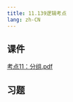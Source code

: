 ```yaml
---
title: 11.139逻辑考点
lang: zh-CN
---
```



## 课件
[考点11：分组.pdf](..%2F..%2Fpublic%2Flogic%2F3.%E9%80%BB%E8%BE%91-139%E5%88%86%2F11.139%E9%80%BB%E8%BE%91%E8%80%83%E7%82%B9%2F%E8%80%83%E7%82%B911%EF%BC%9A%E5%88%86%E7%BB%84.pdf)
## 习题
```



```

